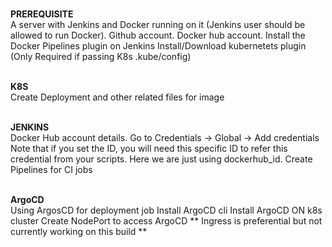 
<br>**PREREQUISITE**<br />
A server with Jenkins and Docker running on it (Jenkins user should be allowed to run Docker).
Github account.
Docker hub account.
Install the Docker Pipelines plugin on Jenkins
Install/Download kubernetets plugin (Only Required if passing K8s .kube/config)

<br>**K8S**<br />
Create Deployment and other related files for image 

<br>**JENKINS**<br />
Docker Hub account details. Go to Credentials → Global → Add credentials  
Note that if you set the ID, you will need this specific ID to refer this credential from your scripts. Here we are just using dockerhub_id.
Create Pipelines for CI jobs 

<br>**ArgoCD**<br />
Using ArgosCD for deployment job 
Install ArgoCD cli
Install ArgoCD ON k8s cluster 
Create NodePort to access ArgoCD ** Ingress is preferential but not currently working on this build **
